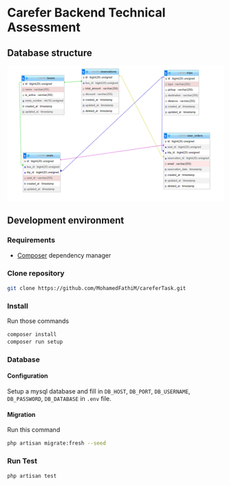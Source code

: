 # Carefer Backend Technical Assessment

## Database structure

<div><img src="/database/Schema.PNG" alt="Data Structure Diagram"><div>

## Development environment

### Requirements

-   [Composer](https://getcomposer.org) dependency manager

### Clone repository

```sh
git clone https://github.com/MohamedFathiM/careferTask.git
```

### Install

Run those commands

```sh
composer install
composer run setup
```

### Database

#### Configuration

Setup a mysql database and fill in `DB_HOST`, `DB_PORT`, `DB_USERNAME`, `DB_PASSWORD`, `DB_DATABASE` in `.env` file.

#### Migration

Run this command

```sh
php artisan migrate:fresh --seed
```

### Run Test

```sh
php artisan test
```

